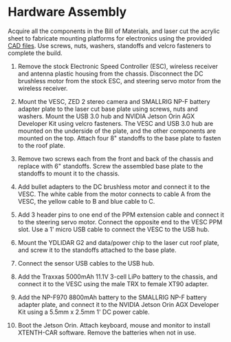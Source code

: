 # Hardware Assembly

Acquire all the components in the Bill of Materials, and laser cut the acrylic sheet to fabricate mounting platforms for electronics using the provided [CAD files](https://github.com/Shathushan-Sivashangaran/XTENTH-CAR/tree/main/hardware/CAD_files). Use screws, nuts, washers, standoffs and velcro fasteners to complete the build.

1. Remove the stock Electronic Speed Controller (ESC), wireless receiver and antenna plastic housing from the chassis. Disconnect the DC brushless motor from the stock ESC, and steering servo motor from the wireless receiver.

2. Mount the VESC, ZED 2 stereo camera and SMALLRIG NP-F battery adapter plate to the laser cut base plate using screws, nuts and washers. Mount the USB 3.0 hub and NVIDIA Jetson Orin AGX Developer Kit using velcro fasteners. The VESC and USB 3.0 hub are mounted on the underside of the plate, and the other components are mounted on the top. Attach four 8" standoffs to the base plate to fasten to the roof plate.

3. Remove two screws each from the front and back of the chassis and replace with 6" standoffs. Screw the assembled base plate to the standoffs to mount it to the chassis.

4. Add bullet adapters to the DC brushless motor and connect it to the VESC. The white cable from the motor connects to cable A from the VESC, the yellow cable to B and blue cable to C.

5. Add 3 header pins to one end of the PPM extension cable and connect it to the steering servo motor. Connect the opposite end to the VESC PPM slot. Use a 1' micro USB cable to connect the VESC to the USB hub.

6. Mount the YDLIDAR G2 and data/power chip to the laser cut roof plate, and screw it to the standoffs attached to the base plate.

7. Connect the sensor USB cables to the USB hub.

8. Add the Traxxas 5000mAh 11.1V 3-cell LiPo battery to the chassis, and connect it to the VESC using the male TRX to female XT90 adapter.

9. Add the NP-F970 8800mAh battery to the SMALLRIG NP-F battery adapter plate, and connect it to the NVIDIA Jetson Orin AGX Developer Kit using a 5.5mm x 2.5mm 1' DC power cable.

10. Boot the Jetson Orin. Attach keyboard, mouse and monitor to install XTENTH-CAR software. Remove the batteries when not in use.



